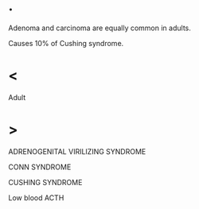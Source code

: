 # .

Adenoma and carcinoma are equally common in adults.

Causes 10% of Cushing syndrome.

# <

Adult

# >

ADRENOGENITAL VIRILIZING SYNDROME

CONN SYNDROME

CUSHING SYNDROME

Low blood ACTH
